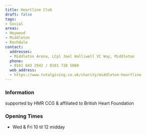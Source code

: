 ```yaml
---
title: Heartline Club
draft: false
tags:
- Social
areas:
- Heywood
- Middleton
- Rochdale
contact:
  addresses:
  - Middleton Arena, LCpl Joel Halliwell VC Way, Middleton
  phone:
  - 0161 643 2942 / 0161 728 5060
  web_address:
  - https://www.totalgiving.co.uk/charity/middleton-heartline
---
```


### Information
supported by HMR CCG & affiliated to British Heart Foundation

### Opening Times
* Wed & Fri 10 til 12 midday

